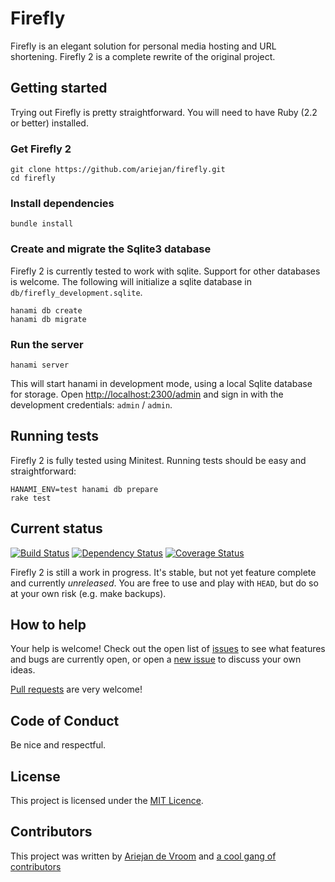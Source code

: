 # Firefly

Firefly is an elegant solution for personal media hosting and URL
shortening. Firefly 2 is a complete rewrite of the original project.

## Getting started

Trying out Firefly is pretty straightforward. You will need to have
Ruby (2.2 or better) installed.

### Get Firefly 2

    git clone https://github.com/ariejan/firefly.git
    cd firefly

### Install dependencies

    bundle install

### Create and migrate the Sqlite3 database

Firefly 2 is currently tested to work with sqlite. Support for other
databases is welcome. The following will initialize a sqlite database
in `db/firefly_development.sqlite`.

    hanami db create
    hanami db migrate

### Run the server

    hanami server

This will start hanami in development mode, using a local Sqlite 
database for storage. Open [http://localhost:2300/admin](http://localhost:2300/admin) 
and sign in with the development credentials: `admin` / `admin`.

## Running tests

Firefly 2 is fully tested using Minitest. Running tests should be 
easy and straightforward:

    HANAMI_ENV=test hanami db prepare
    rake test

## Current status

[![Build Status](https://secure.travis-ci.org/ariejan/firefly.png?branch=master)](https://travis-ci.org/ariejan/firefly) [![Dependency Status](https://gemnasium.com/ariejan/firefly.svg)](https://gemnasium.com/ariejan/firefly) [![Coverage Status](https://coveralls.io/repos/github/ariejan/firefly/badge.svg?branch=master)](https://coveralls.io/github/ariejan/firefly?branch=master)


Firefly 2 is still a work in progress. It's stable, but not yet feature
complete and currently _unreleased_. You are free to use and play 
with `HEAD`, but do so at your own risk (e.g. make backups).

## How to help

Your help is welcome! Check out the open list of [issues](https://github.com/ariejan/firefly/issues) to
see what features and bugs are currently open, or open a 
[new issue](https://github.com/ariejan/firefly/issues/new) to discuss your own ideas. 

[Pull requests](https://github.com/ariejan/firefly/pulls) are very welcome! 

## Code of Conduct

Be nice and respectful. 

## License

This project is licensed under the [MIT Licence](https://github.com/ariejan/firefly/blob/master/LICENSE.md).

## Contributors

This project was written by [Ariejan de Vroom](https://ariejan.net) and [a cool gang of contributors](https://github.com/ariejan/firefly/graphs/contributors)
